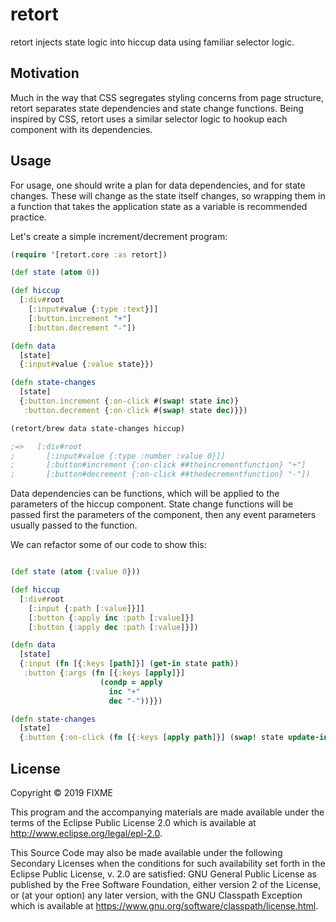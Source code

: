 # retort

retort injects state logic into hiccup data using familiar selector logic.

## Motivation

Much in the way that CSS segregates styling concerns from page structure, retort separates state dependencies and state change functions. Being inspired by CSS, retort uses a similar selector logic to hookup each component with its dependencies.

## Usage

For usage, one should write a plan for data dependencies, and for state changes. These will change as the state itself changes, so wrapping them in a function that takes the application state as a variable is recommended practice.

Let's create a simple increment/decrement program:

```clojure
(require '[retort.core :as retort])

(def state (atom 0))

(def hiccup
  [:div#root
    [:input#value {:type :text}]]
    [:button.increment "+"]
    [:button.decrement "-"])

(defn data
  [state]
  {:input#value {:value state}})

(defn state-changes
  [state]
  {:button.increment {:on-click #(swap! state inc)}
   :button.decrement {:on-click #(swap! state dec)}})

(retort/brew data state-changes hiccup)

;=>   [:div#root
;       [:input#value {:type :number :value 0}]]
;       [:button#increment {:on-click ##theincrementfunction} "+"]
;       [:button#decrement {:on-click ##thedecrementfunction} "-"])

```

Data dependencies can be functions, which will be applied to the parameters of the hiccup component. State change functions will be passed first the parameters of the component, then any event parameters usually passed to the function.

We can refactor some of our code to show this:

```clojure

(def state (atom {:value 0}))

(def hiccup
  [:div#root
    [:input {:path [:value]}]]
    [:button {:apply inc :path [:value]}]
    [:button {:apply dec :path [:value]}])

(defn data
  [state]
  {:input (fn [{:keys [path]}] (get-in state path))
   :button {:args (fn [{:keys [apply]}]
                    (condp = apply
                      inc "+"
                      dec "-"))}})

(defn state-changes
  [state]
  {:button {:on-click (fn [{:keys [apply path]}] (swap! state update-in path apply))
```

## License

Copyright © 2019 FIXME

This program and the accompanying materials are made available under the
terms of the Eclipse Public License 2.0 which is available at
http://www.eclipse.org/legal/epl-2.0.

This Source Code may also be made available under the following Secondary
Licenses when the conditions for such availability set forth in the Eclipse
Public License, v. 2.0 are satisfied: GNU General Public License as published by
the Free Software Foundation, either version 2 of the License, or (at your
option) any later version, with the GNU Classpath Exception which is available
at https://www.gnu.org/software/classpath/license.html.
